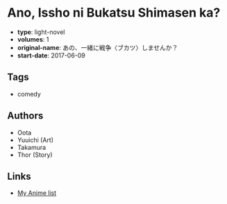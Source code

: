# Ano, Issho ni Bukatsu Shimasen ka?

-   **type**: light-novel
-   **volumes**: 1
-   **original-name**: あの、一緒に戦争〈ブカツ〉しませんか？
-   **start-date**: 2017-06-09

## Tags

-   comedy

## Authors

-   Oota
-   Yuuichi (Art)
-   Takamura
-   Thor (Story)

## Links

-   [My Anime list](https://myanimelist.net/manga/107518/Ano_Issho_ni_Bukatsu_Shimasen_ka)
